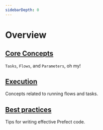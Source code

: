 ```yaml
---
sidebarDepth: 0
---
```


# Overview

## [Core Concepts](core.md)
`Tasks`, `Flows`, and `Parameters`, oh my!

## [Execution](execution.md)
Concepts related to running flows and tasks.

## [Best practices](best-practices.md)
Tips for writing effective Prefect code.
